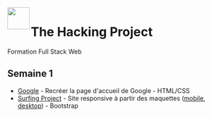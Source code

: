 <img src="https://www.thehackingproject.org/packs/packs/static_pages/assets/images/logo_purple-f414e465314f294449ed1a4cc81c2d74.png" height="50px" align="left" />

# The Hacking Project

Formation Full Stack Web

## Semaine 1

- [Google](http://bashalir.github.io/thehackingproject/google/) - Recréer la page d'accueil de Google - HTML/CSS
- [Surfing Project](https://bashalir.github.io/thehackingproject/surfing-project/) - Site responsive à partir des maquettes ([mobile](https://i.imgur.com/GjTtsBA.jpg/), [desktop](https://i.imgur.com/zZzjc3t.jpg)) - Bootstrap
